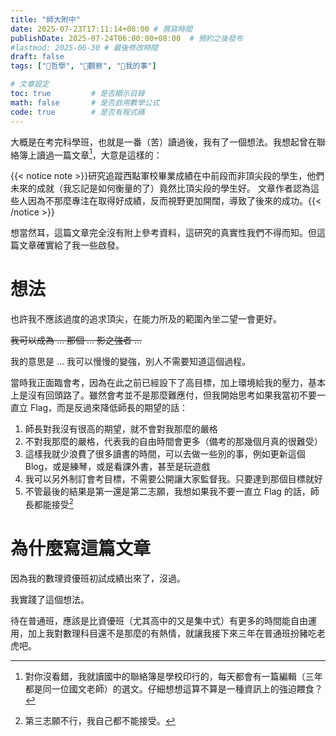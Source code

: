 ```yaml
---
title: "師大附中"
date: 2025-07-23T17:11:14+08:00 # 撰寫時間
publishDate: 2025-07-24T06:00:00+08:00  # 預約之後發布
#lastmod: 2025-06-30 # 最後修改時間
draft: false
tags: ["💭哲學", "🤔觀察", "🐧我的事"]

# 文章設定
toc: true         # 是否顯示目錄
math: false       # 是否啟用數學公式
code: true        # 是否有程式碼
---
```


大概是在考完科學班，也就是一番（苦）讀過後，我有了一個想法。我想起曾在聯絡簿上讀過一篇文章[^1]，大意是這樣的：

{{< notice note >}}研究追蹤西點軍校畢業成績在中前段而非頂尖段的學生，他們未來的成就（我忘記是如何衡量的了）竟然比頂尖段的學生好。
文章作者認為這些人因為不那麼專注在取得好成績，反而視野更加開闊，導致了後來的成功。{{< /notice >}}
[^1]: 對你沒看錯，我就讀國中的聯絡簿是學校印行的，每天都會有一篇編輯（三年都是同一位國文老師）的選文。仔細想想這算不算是一種資訊上的強迫餵食？

想當然耳，這篇文章完全沒有附上參考資料，這研究的真實性我們不得而知。但這篇文章確實給了我一些啟發。

# 想法

也許我不應該過度的追求頂尖，在能力所及的範圍內坐二望一會更好。

~~我可以成為 ... 那個 ... 影之強者 ...~~

我的意思是 ... 我可以慢慢的變強，別人不需要知道這個過程。

當時我正面臨會考，因為在此之前已經設下了高目標，加上環境給我的壓力，基本上是沒有回頭路了。雖然會考並不是那麼難應付，但我開始思考如果我當初不要一直立 Flag，而是反過來降低師長的期望的話：

1. 師長對我沒有很高的期望，就不會對我那麼的嚴格
2. 不對我那麼的嚴格，代表我的自由時間會更多（備考的那幾個月真的很難受）
3. 這樣我就少浪費了很多讀書的時間，可以去做一些別的事，例如更新這個 Blog，或是練琴，或是看課外書，甚至是玩遊戲
4. 我可以另外制訂會考目標，不需要公開讓大家監督我。只要達到那個目標就好
5. 不管最後的結果是第一還是第二志願，我想如果我不要一直立 Flag 的話，師長都能接受[^2]

[^2]: 第三志願不行，我自己都不能接受。
# 為什麼寫這篇文章

因為我的數理資優班初試成績出來了，沒過。

我實踐了這個想法。

待在普通班，應該是比資優班（尤其高中的又是集中式）有更多的時間能自由運用，加上我對數理科目還不是那麼的有熱情，就讓我接下來三年在普通班扮豬吃老虎吧。